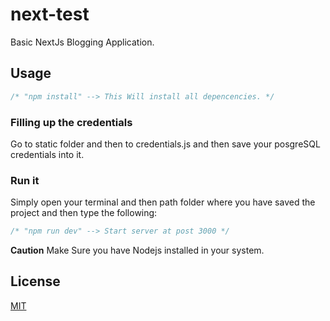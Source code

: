 # next-test

Basic NextJs Blogging Application.

## Usage

<!-- eslint-disable no-unused-vars -->

```js
/* "npm install" --> This Will install all depencencies. */
```

### Filling up the credentials

Go to static folder and then to credentials.js and then save your posgreSQL credentials into it.

### Run it

Simply open your terminal and then path folder where you have saved the project and then type the following:

```js
/* "npm run dev" --> Start server at post 3000 */
```

**Caution** Make Sure you have Nodejs installed in your system.

## License

[MIT](LICENSE)
